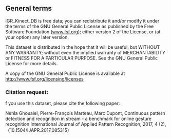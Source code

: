 
## General terms
IGR_Kinect_DB is free data; you can redistribute it and/or modify it under the terms of the GNU General Public License as published by the Free Software Foundation (www.fsf.org); either version 2 of the License, or (at your option) any later version.

This dataset is distributed in the hope that it will be useful, but WITHOUT ANY WARRANTY; without even the implied warranty of MERCHANTABILITY or FITNESS FOR A PARTICULAR PURPOSE. See the GNU General Public License for more details.

A copy of the GNU General Public License is available at http://www.fsf.org/licensing/licenses

### Citation request: 
f you use this dataset, please cite the following paper:

Nehla Ghouaiel, Pierre-François Marteau, Marc Dupont, 
Continuous pattern detection and recognition in stream - a benchmark for online gesture recognition
International Journal of Applied Pattern Recognition, 2017, 4 (2), 〈10.1504/IJAPR.2017.085315〉

